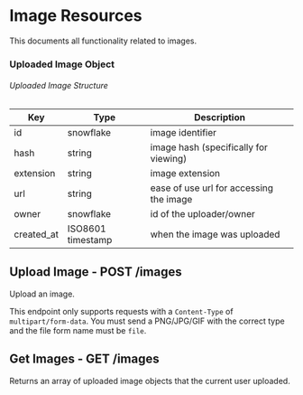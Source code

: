 # Image Resources

This documents all functionality related to images.

### Uploaded Image Object

###### Uploaded Image Structure

| Key                           | Type                                                                                | Description                                                                                                                      |
| ----------------------------- | ----------------------------------------------------------------------------------- | -------------------------------------------------------------------------------------------------------------------------------- |
| id                            | snowflake                                                                           | image identifier                                                                                                                 |
| hash                          | string                                                                              | image hash (specifically for viewing)                                                                                            |
| extension                     | string                                                                              | image extension                                                                                                                  |
| url                           | string                                                                              | ease of use url for accessing the image                                                                                          |
| owner                         | snowflake                                                                           | id of the uploader/owner                                                                                                         |
| created_at                    | ISO8601 timestamp                                                                   | when the image was uploaded                                                                                                      |

## Upload Image - POST /images

Upload an image.

This endpoint only supports requests with a `Content-Type` of `multipart/form-data`. You must send a PNG/JPG/GIF with the correct type
and the file form name must be `file`.

## Get Images - GET /images

Returns an array of uploaded image objects that the current user uploaded.